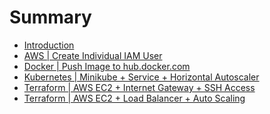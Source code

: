 # Summary

* [Introduction](README.md)
* [AWS | Create Individual IAM User](aws-create-individual-iam-user.md)
* [Docker | Push Image to hub.docker.com](docker-push-image-to-hub.md)
* [Kubernetes | Minikube + Service + Horizontal Autoscaler](kubernetes-minikube-service-horizontal-autoscale.md)
* [Terraform | AWS EC2 + Internet Gateway + SSH Access](terraform-aws-ec2-internet-gateway-ssh.md)
* [Terraform | AWS EC2 + Load Balancer + Auto Scaling](terraform-aws-load-balancer-auto-scaling.md)

<!-- * [Introduction](README.md)
* Amazon Web Services (AWS)
    * [? AWS Introduction](aws-introduction.md)
    * [Create Individual IAM User](aws-create-individual-iam-user.md)
* Docker
    * [? Docker Introduction](docker-introduction.md)
    * [Push Image to hub.docker.com](docker-push-image-to-hub.md)
* Kubernetes
    * [? Kubernetes Introduction](kubernetes-introduction.md)
    * [? Minikube + Service + Horizontal Autoscaler](kubernetes-minikube-service-horizontal-autoscale.md)
* Terraform
    * [? Terraform Introduction](terraform-introduction.md)
    * [AWS EC2 + Internet Gateway + SSH Access](terraform-aws-ec2-internet-gateway-ssh.md)
    * [AWS EC2 + Load Balancer + Auto Scaling](terraform-aws-load-balancer-auto-scaling.md) -->
